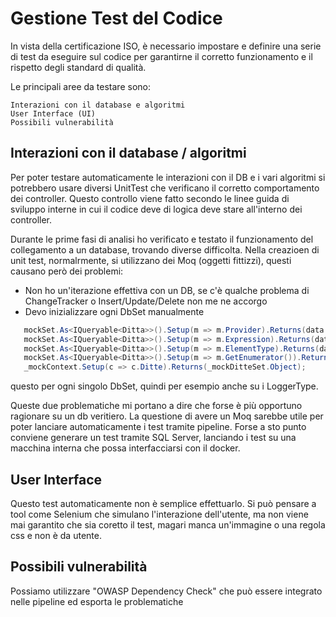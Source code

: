 # Gestione Test del Codice
In vista della certificazione ISO, è necessario impostare e definire una serie di test da eseguire sul codice per garantirne il corretto funzionamento e il rispetto degli standard di qualità.

Le principali aree da testare sono:

    Interazioni con il database e algoritmi
    User Interface (UI)
    Possibili vulnerabilità

## Interazioni con il database / algoritmi
Per poter testare automaticamente le interazioni con il DB e i vari algoritmi si potrebbero usare diversi UnitTest che verificano il corretto comportamento dei controller.
Questo controllo viene fatto secondo le linee guida di sviluppo interne in cui il codice deve di logica deve stare all'interno dei controller.

Durante le prime fasi di analisi ho verificato e testato il funzionamento del collegamento a un database, trovando diverse difficolta.
Nella creazioen di unit test, normalrmente, si utilizzano dei Moq (oggetti fittizzi), questi causano però dei problemi:
 - Non ho un'iterazione effettiva con un DB, se c'è qualche problema di ChangeTracker o Insert/Update/Delete non me ne accorgo
 - Devo inizializzare ogni DbSet manualmente
 ```csharp
    mockSet.As<IQueryable<Ditta>>().Setup(m => m.Provider).Returns(data.Provider);
    mockSet.As<IQueryable<Ditta>>().Setup(m => m.Expression).Returns(data.Expression);
    mockSet.As<IQueryable<Ditta>>().Setup(m => m.ElementType).Returns(data.ElementType);
    mockSet.As<IQueryable<Ditta>>().Setup(m => m.GetEnumerator()).Returns(data.GetEnumerator());
    _mockContext.Setup(c => c.Ditte).Returns(_mockDitteSet.Object);
```
 questo per ogni singolo DbSet, quindi per esempio anche su i LoggerType.

Queste due problematiche mi portano a dire che forse è più opportuno ragionare su un db veritiero. La questione di avere un Moq sarebbe utile per poter lanciare automaticamente i test tramite pipeline. Forse a sto punto conviene generare un test tramite SQL Server, lanciando i test su una macchina interna che possa interfacciarsi con il docker.


## User Interface
Questo test automaticamente non è semplice effettuarlo. Si può pensare a tool come Selenium che simulano l'interazione dell'utente, ma non viene mai garantito che sia coretto il test, magari manca un'immagine o una regola css e non è da utente.

## Possibili vulnerabilità
Possiamo utilizzare "OWASP Dependency Check" che può essere integrato nelle pipeline ed esporta le problematiche